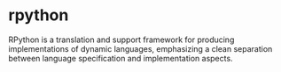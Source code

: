# rpython
RPython is a translation and support framework for producing implementations of dynamic languages, emphasizing a clean separation between language specification and implementation aspects.
